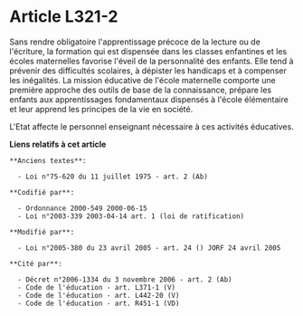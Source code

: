 # Article L321-2

Sans rendre obligatoire l'apprentissage précoce de la lecture ou de l'écriture, la formation qui est dispensée dans les
classes enfantines et les écoles maternelles favorise l'éveil de la personnalité des enfants. Elle tend à prévenir des
difficultés scolaires, à dépister les handicaps et à compenser les inégalités. La mission éducative de l'école maternelle
comporte une première approche des outils de base de la connaissance, prépare les enfants aux apprentissages fondamentaux
dispensés à l'école élémentaire et leur apprend les principes de la vie en société.

L'Etat affecte le personnel enseignant nécessaire à ces activités éducatives.

**Liens relatifs à cet article**

	**Anciens textes**:

	  - Loi n°75-620 du 11 juillet 1975 - art. 2 (Ab)

	**Codifié par**:

	  - Ordonnance 2000-549 2000-06-15
	  - Loi n°2003-339 2003-04-14 art. 1 (loi de ratification)

	**Modifié par**:

	  - Loi n°2005-380 du 23 avril 2005 - art. 24 () JORF 24 avril 2005

	**Cité par**:

	  - Décret n°2006-1334 du 3 novembre 2006 - art. 2 (Ab)
	  - Code de l'éducation - art. L371-1 (V)
	  - Code de l'éducation - art. L442-20 (V)
	  - Code de l'éducation - art. R451-1 (VD)

